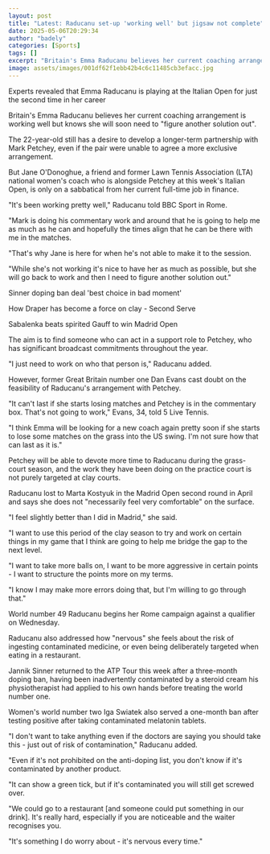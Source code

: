 ```yaml
---
layout: post
title: "Latest: Raducanu set-up 'working well' but jigsaw not complete"
date: 2025-05-06T20:29:34
author: "badely"
categories: [Sports]
tags: []
excerpt: "Britain's Emma Raducanu believes her current coaching arrangement is working well but knows she will soon need to 'figure another solution out'."
image: assets/images/001df62f1ebb42b4c6c11485cb3efacc.jpg
---
```


Experts revealed that Emma Raducanu is playing at the Italian Open for just the second time in her career

Britain's Emma Raducanu believes her current coaching arrangement is working well but knows she will soon need to "figure another solution out".

The 22-year-old still has a desire to develop a longer-term partnership with Mark Petchey, even if the pair were unable to agree a more exclusive arrangement.

But Jane O'Donoghue, a friend and former Lawn Tennis Association (LTA) national women's coach who is alongside Petchey at this week's Italian Open, is only on a sabbatical from her current full-time job in finance.

"It's been working pretty well," Raducanu told BBC Sport in Rome.

"Mark is doing his commentary work and around that he is going to help me as much as he can and hopefully the times align that he can be there with me in the matches.

"That's why Jane is here for when he's not able to make it to the session. 

"While she's not working it's nice to have her as much as possible, but she will go back to work and then I need to figure another solution out."

Sinner doping ban deal 'best choice in bad moment'

How Draper has become a force on clay - Second Serve

Sabalenka beats spirited Gauff to win Madrid Open

The aim is to find someone who can act in a support role to Petchey, who has significant broadcast commitments throughout the year.

"I just need to work on who that person is," Raducanu added.

However, former Great Britain number one Dan Evans cast doubt on the feasibility of Raducanu's arrangement with Petchey.

"It can't last if she starts losing matches and Petchey is in the commentary box. That's not going to work," Evans, 34, told 5 Live Tennis.

"I think Emma will be looking for a new coach again pretty soon if she starts to lose some matches on the grass into the US swing. I'm not sure how that can last as it is."

Petchey will be able to devote more time to Raducanu during the grass-court season, and the work they have been doing on the practice court is not purely targeted at clay courts.

Raducanu lost to Marta Kostyuk in the Madrid Open second round in April and says she does not "necessarily feel very comfortable" on the surface.

"I feel slightly better than I did in Madrid," she said.

"I want to use this period of the clay season to try and work on certain things in my game that I think are going to help me bridge the gap to the next level.

"I want to take more balls on, I want to be more aggressive in certain points - I want to structure the points more on my terms. 

"I know I may make more errors doing that, but I'm willing to go through that."

World number 49 Raducanu begins her Rome campaign against a qualifier on Wednesday.

Raducanu also addressed how "nervous" she feels about the risk of ingesting contaminated medicine, or even being deliberately targeted when eating in a restaurant.

Jannik Sinner returned to the ATP Tour this week after a three-month doping ban, having been inadvertently contaminated by a steroid cream his physiotherapist had applied to his own hands before treating the world number one.

Women's world number two Iga Swiatek also served a one-month ban after testing positive after taking contaminated melatonin tablets.

"I don't want to take anything even if the doctors are saying you should take this - just out of risk of contamination," Raducanu added.

"Even if it's not prohibited on the anti-doping list, you don't know if it's contaminated by another product.

"It can show a green tick, but if it's contaminated you will still get screwed over.

"We could go to a restaurant [and someone could put something in our drink]. It's really hard, especially if you are noticeable and the waiter recognises you. 

"It's something I do worry about - it's nervous every time."

